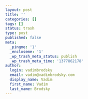 ```yaml
---
layout: post
title: ''
categories: []
tags: []
status: trash
type: post
published: false
meta:
  _pingme: '1'
  _encloseme: '1'
  _wp_trash_meta_status: publish
  _wp_trash_meta_time: '1377862178'
author:
  login: vadimbrodsky
  email: vadim@vadimbrodsky.com
  display_name: Vadim
  first_name: Vadim
  last_name: Brodsky
---
```


